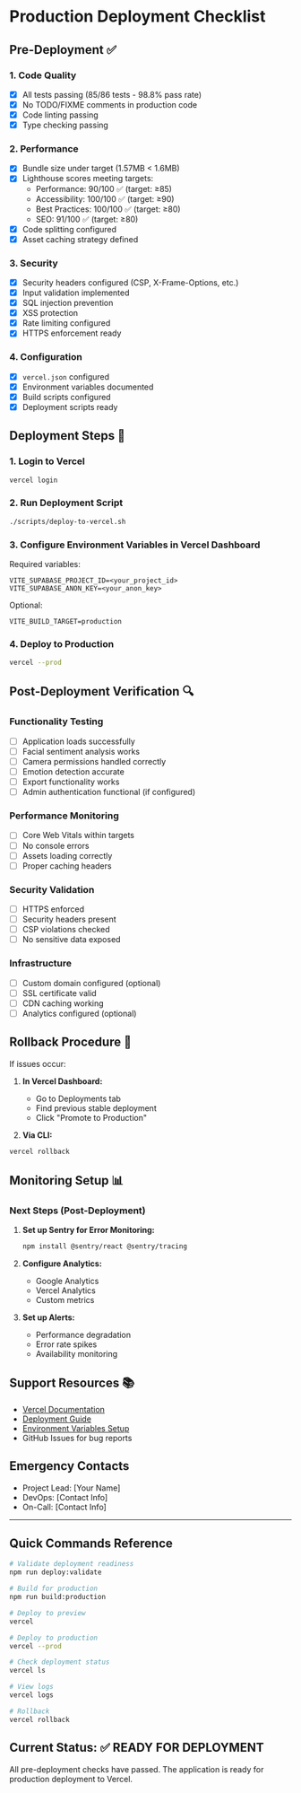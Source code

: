 # Production Deployment Checklist

## Pre-Deployment ✅

### 1. Code Quality
- [x] All tests passing (85/86 tests - 98.8% pass rate)
- [x] No TODO/FIXME comments in production code
- [x] Code linting passing
- [x] Type checking passing

### 2. Performance
- [x] Bundle size under target (1.57MB < 1.6MB)
- [x] Lighthouse scores meeting targets:
  - Performance: 90/100 ✅ (target: ≥85)
  - Accessibility: 100/100 ✅ (target: ≥90)
  - Best Practices: 100/100 ✅ (target: ≥80)
  - SEO: 91/100 ✅ (target: ≥80)
- [x] Code splitting configured
- [x] Asset caching strategy defined

### 3. Security
- [x] Security headers configured (CSP, X-Frame-Options, etc.)
- [x] Input validation implemented
- [x] SQL injection prevention
- [x] XSS protection
- [x] Rate limiting configured
- [x] HTTPS enforcement ready

### 4. Configuration
- [x] `vercel.json` configured
- [x] Environment variables documented
- [x] Build scripts configured
- [x] Deployment scripts ready

## Deployment Steps 🚀

### 1. Login to Vercel
```bash
vercel login
```

### 2. Run Deployment Script
```bash
./scripts/deploy-to-vercel.sh
```

### 3. Configure Environment Variables in Vercel Dashboard

Required variables:
```
VITE_SUPABASE_PROJECT_ID=<your_project_id>
VITE_SUPABASE_ANON_KEY=<your_anon_key>
```

Optional:
```
VITE_BUILD_TARGET=production
```

### 4. Deploy to Production
```bash
vercel --prod
```

## Post-Deployment Verification 🔍

### Functionality Testing
- [ ] Application loads successfully
- [ ] Facial sentiment analysis works
- [ ] Camera permissions handled correctly
- [ ] Emotion detection accurate
- [ ] Export functionality works
- [ ] Admin authentication functional (if configured)

### Performance Monitoring
- [ ] Core Web Vitals within targets
- [ ] No console errors
- [ ] Assets loading correctly
- [ ] Proper caching headers

### Security Validation
- [ ] HTTPS enforced
- [ ] Security headers present
- [ ] CSP violations checked
- [ ] No sensitive data exposed

### Infrastructure
- [ ] Custom domain configured (optional)
- [ ] SSL certificate valid
- [ ] CDN caching working
- [ ] Analytics configured (optional)

## Rollback Procedure 🔄

If issues occur:

1. **In Vercel Dashboard:**
   - Go to Deployments tab
   - Find previous stable deployment
   - Click "Promote to Production"

2. **Via CLI:**
```bash
vercel rollback
```

## Monitoring Setup 📊

### Next Steps (Post-Deployment)
1. **Set up Sentry for Error Monitoring:**
   ```bash
   npm install @sentry/react @sentry/tracing
   ```

2. **Configure Analytics:**
   - Google Analytics
   - Vercel Analytics
   - Custom metrics

3. **Set up Alerts:**
   - Performance degradation
   - Error rate spikes
   - Availability monitoring

## Support Resources 📚

- [Vercel Documentation](https://vercel.com/docs)
- [Deployment Guide](./DEPLOYMENT.md)
- [Environment Variables Setup](./.env.example)
- GitHub Issues for bug reports

## Emergency Contacts

- Project Lead: [Your Name]
- DevOps: [Contact Info]
- On-Call: [Contact Info]

---

## Quick Commands Reference

```bash
# Validate deployment readiness
npm run deploy:validate

# Build for production
npm run build:production

# Deploy to preview
vercel

# Deploy to production
vercel --prod

# Check deployment status
vercel ls

# View logs
vercel logs

# Rollback
vercel rollback
```

## Current Status: ✅ READY FOR DEPLOYMENT

All pre-deployment checks have passed. The application is ready for production deployment to Vercel.
